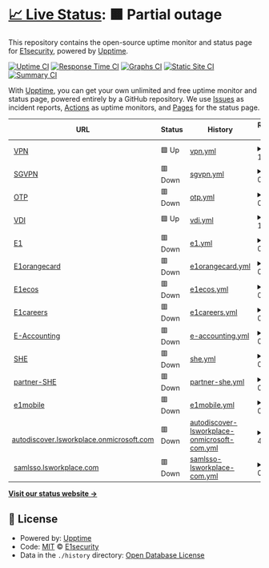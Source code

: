 # [📈 Live Status](https://demo.upptime.js.org): <!--live status--> **🟧 Partial outage**

This repository contains the open-source uptime monitor and status page for [E1security](https://demo.upptime.js.org), powered by [Upptime](https://github.com/upptime/upptime).

[![Uptime CI](https://github.com/E1security/upptime/workflows/Uptime%20CI/badge.svg)](https://github.com/E1security/upptime/actions?query=workflow%3A%22Uptime+CI%22)
[![Response Time CI](https://github.com/E1security/upptime/workflows/Response%20Time%20CI/badge.svg)](https://github.com/E1security/upptime/actions?query=workflow%3A%22Response+Time+CI%22)
[![Graphs CI](https://github.com/E1security/upptime/workflows/Graphs%20CI/badge.svg)](https://github.com/E1security/upptime/actions?query=workflow%3A%22Graphs+CI%22)
[![Static Site CI](https://github.com/E1security/upptime/workflows/Static%20Site%20CI/badge.svg)](https://github.com/E1security/upptime/actions?query=workflow%3A%22Static+Site+CI%22)
[![Summary CI](https://github.com/E1security/upptime/workflows/Summary%20CI/badge.svg)](https://github.com/E1security/upptime/actions?query=workflow%3A%22Summary+CI%22)

With [Upptime](https://upptime.js.org), you can get your own unlimited and free uptime monitor and status page, powered entirely by a GitHub repository. We use [Issues](https://github.com/E1security/upptime/issues) as incident reports, [Actions](https://github.com/E1security/upptime/actions) as uptime monitors, and [Pages](https://demo.upptime.js.org) for the status page.

<!--start: status pages-->
<!-- This summary is generated by Upptime (https://github.com/upptime/upptime) -->
<!-- Do not edit this manually, your changes will be overwritten -->
<!-- prettier-ignore -->
| URL | Status | History | Response Time | Uptime |
| --- | ------ | ------- | ------------- | ------ |
| <img alt="" src="https://icons.duckduckgo.com/ip3/vpn.e1.co.kr.ico" height="13"> [VPN](https://vpn.e1.co.kr) | 🟩 Up | [vpn.yml](https://github.com/E1security/upptime/commits/HEAD/history/vpn.yml) | <details><summary><img alt="Response time graph" src="./graphs/vpn/response-time-week.png" height="20"> 1110ms</summary><br><a href="https://E1security.github.io/upptime/history/vpn"><img alt="Response time 1016" src="https://img.shields.io/endpoint?url=https%3A%2F%2Fraw.githubusercontent.com%2FE1security%2Fupptime%2FHEAD%2Fapi%2Fvpn%2Fresponse-time.json"></a><br><a href="https://E1security.github.io/upptime/history/vpn"><img alt="24-hour response time 1052" src="https://img.shields.io/endpoint?url=https%3A%2F%2Fraw.githubusercontent.com%2FE1security%2Fupptime%2FHEAD%2Fapi%2Fvpn%2Fresponse-time-day.json"></a><br><a href="https://E1security.github.io/upptime/history/vpn"><img alt="7-day response time 1110" src="https://img.shields.io/endpoint?url=https%3A%2F%2Fraw.githubusercontent.com%2FE1security%2Fupptime%2FHEAD%2Fapi%2Fvpn%2Fresponse-time-week.json"></a><br><a href="https://E1security.github.io/upptime/history/vpn"><img alt="30-day response time 1086" src="https://img.shields.io/endpoint?url=https%3A%2F%2Fraw.githubusercontent.com%2FE1security%2Fupptime%2FHEAD%2Fapi%2Fvpn%2Fresponse-time-month.json"></a><br><a href="https://E1security.github.io/upptime/history/vpn"><img alt="1-year response time 1023" src="https://img.shields.io/endpoint?url=https%3A%2F%2Fraw.githubusercontent.com%2FE1security%2Fupptime%2FHEAD%2Fapi%2Fvpn%2Fresponse-time-year.json"></a></details> | <details><summary><a href="https://E1security.github.io/upptime/history/vpn">100.00%</a></summary><a href="https://E1security.github.io/upptime/history/vpn"><img alt="All-time uptime 99.87%" src="https://img.shields.io/endpoint?url=https%3A%2F%2Fraw.githubusercontent.com%2FE1security%2Fupptime%2FHEAD%2Fapi%2Fvpn%2Fuptime.json"></a><br><a href="https://E1security.github.io/upptime/history/vpn"><img alt="24-hour uptime 100.00%" src="https://img.shields.io/endpoint?url=https%3A%2F%2Fraw.githubusercontent.com%2FE1security%2Fupptime%2FHEAD%2Fapi%2Fvpn%2Fuptime-day.json"></a><br><a href="https://E1security.github.io/upptime/history/vpn"><img alt="7-day uptime 100.00%" src="https://img.shields.io/endpoint?url=https%3A%2F%2Fraw.githubusercontent.com%2FE1security%2Fupptime%2FHEAD%2Fapi%2Fvpn%2Fuptime-week.json"></a><br><a href="https://E1security.github.io/upptime/history/vpn"><img alt="30-day uptime 100.00%" src="https://img.shields.io/endpoint?url=https%3A%2F%2Fraw.githubusercontent.com%2FE1security%2Fupptime%2FHEAD%2Fapi%2Fvpn%2Fuptime-month.json"></a><br><a href="https://E1security.github.io/upptime/history/vpn"><img alt="1-year uptime 99.85%" src="https://img.shields.io/endpoint?url=https%3A%2F%2Fraw.githubusercontent.com%2FE1security%2Fupptime%2FHEAD%2Fapi%2Fvpn%2Fuptime-year.json"></a></details>
| <img alt="" src="https://icons.duckduckgo.com/ip3/sgvpn.e1.co.kr.ico" height="13"> [SGVPN](https://sgvpn.e1.co.kr) | 🟥 Down | [sgvpn.yml](https://github.com/E1security/upptime/commits/HEAD/history/sgvpn.yml) | <details><summary><img alt="Response time graph" src="./graphs/sgvpn/response-time-week.png" height="20"> 0ms</summary><br><a href="https://E1security.github.io/upptime/history/sgvpn"><img alt="Response time 1170" src="https://img.shields.io/endpoint?url=https%3A%2F%2Fraw.githubusercontent.com%2FE1security%2Fupptime%2FHEAD%2Fapi%2Fsgvpn%2Fresponse-time.json"></a><br><a href="https://E1security.github.io/upptime/history/sgvpn"><img alt="24-hour response time 0" src="https://img.shields.io/endpoint?url=https%3A%2F%2Fraw.githubusercontent.com%2FE1security%2Fupptime%2FHEAD%2Fapi%2Fsgvpn%2Fresponse-time-day.json"></a><br><a href="https://E1security.github.io/upptime/history/sgvpn"><img alt="7-day response time 0" src="https://img.shields.io/endpoint?url=https%3A%2F%2Fraw.githubusercontent.com%2FE1security%2Fupptime%2FHEAD%2Fapi%2Fsgvpn%2Fresponse-time-week.json"></a><br><a href="https://E1security.github.io/upptime/history/sgvpn"><img alt="30-day response time 0" src="https://img.shields.io/endpoint?url=https%3A%2F%2Fraw.githubusercontent.com%2FE1security%2Fupptime%2FHEAD%2Fapi%2Fsgvpn%2Fresponse-time-month.json"></a><br><a href="https://E1security.github.io/upptime/history/sgvpn"><img alt="1-year response time 1166" src="https://img.shields.io/endpoint?url=https%3A%2F%2Fraw.githubusercontent.com%2FE1security%2Fupptime%2FHEAD%2Fapi%2Fsgvpn%2Fresponse-time-year.json"></a></details> | <details><summary><a href="https://E1security.github.io/upptime/history/sgvpn">0.00%</a></summary><a href="https://E1security.github.io/upptime/history/sgvpn"><img alt="All-time uptime 92.00%" src="https://img.shields.io/endpoint?url=https%3A%2F%2Fraw.githubusercontent.com%2FE1security%2Fupptime%2FHEAD%2Fapi%2Fsgvpn%2Fuptime.json"></a><br><a href="https://E1security.github.io/upptime/history/sgvpn"><img alt="24-hour uptime 0.00%" src="https://img.shields.io/endpoint?url=https%3A%2F%2Fraw.githubusercontent.com%2FE1security%2Fupptime%2FHEAD%2Fapi%2Fsgvpn%2Fuptime-day.json"></a><br><a href="https://E1security.github.io/upptime/history/sgvpn"><img alt="7-day uptime 0.00%" src="https://img.shields.io/endpoint?url=https%3A%2F%2Fraw.githubusercontent.com%2FE1security%2Fupptime%2FHEAD%2Fapi%2Fsgvpn%2Fuptime-week.json"></a><br><a href="https://E1security.github.io/upptime/history/sgvpn"><img alt="30-day uptime 0.00%" src="https://img.shields.io/endpoint?url=https%3A%2F%2Fraw.githubusercontent.com%2FE1security%2Fupptime%2FHEAD%2Fapi%2Fsgvpn%2Fuptime-month.json"></a><br><a href="https://E1security.github.io/upptime/history/sgvpn"><img alt="1-year uptime 85.49%" src="https://img.shields.io/endpoint?url=https%3A%2F%2Fraw.githubusercontent.com%2FE1security%2Fupptime%2FHEAD%2Fapi%2Fsgvpn%2Fuptime-year.json"></a></details>
| <img alt="" src="https://icons.duckduckgo.com/ip3/otp.e1.co.kr.ico" height="13"> [OTP](https://otp.e1.co.kr:9443) | 🟥 Down | [otp.yml](https://github.com/E1security/upptime/commits/HEAD/history/otp.yml) | <details><summary><img alt="Response time graph" src="./graphs/otp/response-time-week.png" height="20"> 0ms</summary><br><a href="https://E1security.github.io/upptime/history/otp"><img alt="Response time 1156" src="https://img.shields.io/endpoint?url=https%3A%2F%2Fraw.githubusercontent.com%2FE1security%2Fupptime%2FHEAD%2Fapi%2Fotp%2Fresponse-time.json"></a><br><a href="https://E1security.github.io/upptime/history/otp"><img alt="24-hour response time 0" src="https://img.shields.io/endpoint?url=https%3A%2F%2Fraw.githubusercontent.com%2FE1security%2Fupptime%2FHEAD%2Fapi%2Fotp%2Fresponse-time-day.json"></a><br><a href="https://E1security.github.io/upptime/history/otp"><img alt="7-day response time 0" src="https://img.shields.io/endpoint?url=https%3A%2F%2Fraw.githubusercontent.com%2FE1security%2Fupptime%2FHEAD%2Fapi%2Fotp%2Fresponse-time-week.json"></a><br><a href="https://E1security.github.io/upptime/history/otp"><img alt="30-day response time 0" src="https://img.shields.io/endpoint?url=https%3A%2F%2Fraw.githubusercontent.com%2FE1security%2Fupptime%2FHEAD%2Fapi%2Fotp%2Fresponse-time-month.json"></a><br><a href="https://E1security.github.io/upptime/history/otp"><img alt="1-year response time 1134" src="https://img.shields.io/endpoint?url=https%3A%2F%2Fraw.githubusercontent.com%2FE1security%2Fupptime%2FHEAD%2Fapi%2Fotp%2Fresponse-time-year.json"></a></details> | <details><summary><a href="https://E1security.github.io/upptime/history/otp">0.00%</a></summary><a href="https://E1security.github.io/upptime/history/otp"><img alt="All-time uptime 60.99%" src="https://img.shields.io/endpoint?url=https%3A%2F%2Fraw.githubusercontent.com%2FE1security%2Fupptime%2FHEAD%2Fapi%2Fotp%2Fuptime.json"></a><br><a href="https://E1security.github.io/upptime/history/otp"><img alt="24-hour uptime 0.00%" src="https://img.shields.io/endpoint?url=https%3A%2F%2Fraw.githubusercontent.com%2FE1security%2Fupptime%2FHEAD%2Fapi%2Fotp%2Fuptime-day.json"></a><br><a href="https://E1security.github.io/upptime/history/otp"><img alt="7-day uptime 0.00%" src="https://img.shields.io/endpoint?url=https%3A%2F%2Fraw.githubusercontent.com%2FE1security%2Fupptime%2FHEAD%2Fapi%2Fotp%2Fuptime-week.json"></a><br><a href="https://E1security.github.io/upptime/history/otp"><img alt="30-day uptime 0.00%" src="https://img.shields.io/endpoint?url=https%3A%2F%2Fraw.githubusercontent.com%2FE1security%2Fupptime%2FHEAD%2Fapi%2Fotp%2Fuptime-month.json"></a><br><a href="https://E1security.github.io/upptime/history/otp"><img alt="1-year uptime 29.38%" src="https://img.shields.io/endpoint?url=https%3A%2F%2Fraw.githubusercontent.com%2FE1security%2Fupptime%2FHEAD%2Fapi%2Fotp%2Fuptime-year.json"></a></details>
| <img alt="" src="https://icons.duckduckgo.com/ip3/vdi.e1.co.kr.ico" height="13"> [VDI](https://vdi.e1.co.kr) | 🟩 Up | [vdi.yml](https://github.com/E1security/upptime/commits/HEAD/history/vdi.yml) | <details><summary><img alt="Response time graph" src="./graphs/vdi/response-time-week.png" height="20"> 1836ms</summary><br><a href="https://E1security.github.io/upptime/history/vdi"><img alt="Response time 1809" src="https://img.shields.io/endpoint?url=https%3A%2F%2Fraw.githubusercontent.com%2FE1security%2Fupptime%2FHEAD%2Fapi%2Fvdi%2Fresponse-time.json"></a><br><a href="https://E1security.github.io/upptime/history/vdi"><img alt="24-hour response time 1889" src="https://img.shields.io/endpoint?url=https%3A%2F%2Fraw.githubusercontent.com%2FE1security%2Fupptime%2FHEAD%2Fapi%2Fvdi%2Fresponse-time-day.json"></a><br><a href="https://E1security.github.io/upptime/history/vdi"><img alt="7-day response time 1836" src="https://img.shields.io/endpoint?url=https%3A%2F%2Fraw.githubusercontent.com%2FE1security%2Fupptime%2FHEAD%2Fapi%2Fvdi%2Fresponse-time-week.json"></a><br><a href="https://E1security.github.io/upptime/history/vdi"><img alt="30-day response time 1816" src="https://img.shields.io/endpoint?url=https%3A%2F%2Fraw.githubusercontent.com%2FE1security%2Fupptime%2FHEAD%2Fapi%2Fvdi%2Fresponse-time-month.json"></a><br><a href="https://E1security.github.io/upptime/history/vdi"><img alt="1-year response time 1747" src="https://img.shields.io/endpoint?url=https%3A%2F%2Fraw.githubusercontent.com%2FE1security%2Fupptime%2FHEAD%2Fapi%2Fvdi%2Fresponse-time-year.json"></a></details> | <details><summary><a href="https://E1security.github.io/upptime/history/vdi">100.00%</a></summary><a href="https://E1security.github.io/upptime/history/vdi"><img alt="All-time uptime 99.82%" src="https://img.shields.io/endpoint?url=https%3A%2F%2Fraw.githubusercontent.com%2FE1security%2Fupptime%2FHEAD%2Fapi%2Fvdi%2Fuptime.json"></a><br><a href="https://E1security.github.io/upptime/history/vdi"><img alt="24-hour uptime 100.00%" src="https://img.shields.io/endpoint?url=https%3A%2F%2Fraw.githubusercontent.com%2FE1security%2Fupptime%2FHEAD%2Fapi%2Fvdi%2Fuptime-day.json"></a><br><a href="https://E1security.github.io/upptime/history/vdi"><img alt="7-day uptime 100.00%" src="https://img.shields.io/endpoint?url=https%3A%2F%2Fraw.githubusercontent.com%2FE1security%2Fupptime%2FHEAD%2Fapi%2Fvdi%2Fuptime-week.json"></a><br><a href="https://E1security.github.io/upptime/history/vdi"><img alt="30-day uptime 100.00%" src="https://img.shields.io/endpoint?url=https%3A%2F%2Fraw.githubusercontent.com%2FE1security%2Fupptime%2FHEAD%2Fapi%2Fvdi%2Fuptime-month.json"></a><br><a href="https://E1security.github.io/upptime/history/vdi"><img alt="1-year uptime 99.80%" src="https://img.shields.io/endpoint?url=https%3A%2F%2Fraw.githubusercontent.com%2FE1security%2Fupptime%2FHEAD%2Fapi%2Fvdi%2Fuptime-year.json"></a></details>
| <img alt="" src="https://icons.duckduckgo.com/ip3/www.e1.co.kr.ico" height="13"> [E1](https://www.e1.co.kr) | 🟥 Down | [e1.yml](https://github.com/E1security/upptime/commits/HEAD/history/e1.yml) | <details><summary><img alt="Response time graph" src="./graphs/e1/response-time-week.png" height="20"> 0ms</summary><br><a href="https://E1security.github.io/upptime/history/e1"><img alt="Response time 2708" src="https://img.shields.io/endpoint?url=https%3A%2F%2Fraw.githubusercontent.com%2FE1security%2Fupptime%2FHEAD%2Fapi%2Fe1%2Fresponse-time.json"></a><br><a href="https://E1security.github.io/upptime/history/e1"><img alt="24-hour response time 0" src="https://img.shields.io/endpoint?url=https%3A%2F%2Fraw.githubusercontent.com%2FE1security%2Fupptime%2FHEAD%2Fapi%2Fe1%2Fresponse-time-day.json"></a><br><a href="https://E1security.github.io/upptime/history/e1"><img alt="7-day response time 0" src="https://img.shields.io/endpoint?url=https%3A%2F%2Fraw.githubusercontent.com%2FE1security%2Fupptime%2FHEAD%2Fapi%2Fe1%2Fresponse-time-week.json"></a><br><a href="https://E1security.github.io/upptime/history/e1"><img alt="30-day response time 0" src="https://img.shields.io/endpoint?url=https%3A%2F%2Fraw.githubusercontent.com%2FE1security%2Fupptime%2FHEAD%2Fapi%2Fe1%2Fresponse-time-month.json"></a><br><a href="https://E1security.github.io/upptime/history/e1"><img alt="1-year response time 2596" src="https://img.shields.io/endpoint?url=https%3A%2F%2Fraw.githubusercontent.com%2FE1security%2Fupptime%2FHEAD%2Fapi%2Fe1%2Fresponse-time-year.json"></a></details> | <details><summary><a href="https://E1security.github.io/upptime/history/e1">0.00%</a></summary><a href="https://E1security.github.io/upptime/history/e1"><img alt="All-time uptime 67.34%" src="https://img.shields.io/endpoint?url=https%3A%2F%2Fraw.githubusercontent.com%2FE1security%2Fupptime%2FHEAD%2Fapi%2Fe1%2Fuptime.json"></a><br><a href="https://E1security.github.io/upptime/history/e1"><img alt="24-hour uptime 0.00%" src="https://img.shields.io/endpoint?url=https%3A%2F%2Fraw.githubusercontent.com%2FE1security%2Fupptime%2FHEAD%2Fapi%2Fe1%2Fuptime-day.json"></a><br><a href="https://E1security.github.io/upptime/history/e1"><img alt="7-day uptime 0.00%" src="https://img.shields.io/endpoint?url=https%3A%2F%2Fraw.githubusercontent.com%2FE1security%2Fupptime%2FHEAD%2Fapi%2Fe1%2Fuptime-week.json"></a><br><a href="https://E1security.github.io/upptime/history/e1"><img alt="30-day uptime 0.00%" src="https://img.shields.io/endpoint?url=https%3A%2F%2Fraw.githubusercontent.com%2FE1security%2Fupptime%2FHEAD%2Fapi%2Fe1%2Fuptime-month.json"></a><br><a href="https://E1security.github.io/upptime/history/e1"><img alt="1-year uptime 40.78%" src="https://img.shields.io/endpoint?url=https%3A%2F%2Fraw.githubusercontent.com%2FE1security%2Fupptime%2FHEAD%2Fapi%2Fe1%2Fuptime-year.json"></a></details>
| <img alt="" src="https://icons.duckduckgo.com/ip3/www.e1orangecard.com.ico" height="13"> [E1orangecard](https://www.e1orangecard.com) | 🟥 Down | [e1orangecard.yml](https://github.com/E1security/upptime/commits/HEAD/history/e1orangecard.yml) | <details><summary><img alt="Response time graph" src="./graphs/e1orangecard/response-time-week.png" height="20"> 0ms</summary><br><a href="https://E1security.github.io/upptime/history/e1orangecard"><img alt="Response time 2470" src="https://img.shields.io/endpoint?url=https%3A%2F%2Fraw.githubusercontent.com%2FE1security%2Fupptime%2FHEAD%2Fapi%2Fe1orangecard%2Fresponse-time.json"></a><br><a href="https://E1security.github.io/upptime/history/e1orangecard"><img alt="24-hour response time 0" src="https://img.shields.io/endpoint?url=https%3A%2F%2Fraw.githubusercontent.com%2FE1security%2Fupptime%2FHEAD%2Fapi%2Fe1orangecard%2Fresponse-time-day.json"></a><br><a href="https://E1security.github.io/upptime/history/e1orangecard"><img alt="7-day response time 0" src="https://img.shields.io/endpoint?url=https%3A%2F%2Fraw.githubusercontent.com%2FE1security%2Fupptime%2FHEAD%2Fapi%2Fe1orangecard%2Fresponse-time-week.json"></a><br><a href="https://E1security.github.io/upptime/history/e1orangecard"><img alt="30-day response time 0" src="https://img.shields.io/endpoint?url=https%3A%2F%2Fraw.githubusercontent.com%2FE1security%2Fupptime%2FHEAD%2Fapi%2Fe1orangecard%2Fresponse-time-month.json"></a><br><a href="https://E1security.github.io/upptime/history/e1orangecard"><img alt="1-year response time 2450" src="https://img.shields.io/endpoint?url=https%3A%2F%2Fraw.githubusercontent.com%2FE1security%2Fupptime%2FHEAD%2Fapi%2Fe1orangecard%2Fresponse-time-year.json"></a></details> | <details><summary><a href="https://E1security.github.io/upptime/history/e1orangecard">0.00%</a></summary><a href="https://E1security.github.io/upptime/history/e1orangecard"><img alt="All-time uptime 9.12%" src="https://img.shields.io/endpoint?url=https%3A%2F%2Fraw.githubusercontent.com%2FE1security%2Fupptime%2FHEAD%2Fapi%2Fe1orangecard%2Fuptime.json"></a><br><a href="https://E1security.github.io/upptime/history/e1orangecard"><img alt="24-hour uptime 0.00%" src="https://img.shields.io/endpoint?url=https%3A%2F%2Fraw.githubusercontent.com%2FE1security%2Fupptime%2FHEAD%2Fapi%2Fe1orangecard%2Fuptime-day.json"></a><br><a href="https://E1security.github.io/upptime/history/e1orangecard"><img alt="7-day uptime 0.00%" src="https://img.shields.io/endpoint?url=https%3A%2F%2Fraw.githubusercontent.com%2FE1security%2Fupptime%2FHEAD%2Fapi%2Fe1orangecard%2Fuptime-week.json"></a><br><a href="https://E1security.github.io/upptime/history/e1orangecard"><img alt="30-day uptime 0.00%" src="https://img.shields.io/endpoint?url=https%3A%2F%2Fraw.githubusercontent.com%2FE1security%2Fupptime%2FHEAD%2Fapi%2Fe1orangecard%2Fuptime-month.json"></a><br><a href="https://E1security.github.io/upptime/history/e1orangecard"><img alt="1-year uptime 11.20%" src="https://img.shields.io/endpoint?url=https%3A%2F%2Fraw.githubusercontent.com%2FE1security%2Fupptime%2FHEAD%2Fapi%2Fe1orangecard%2Fuptime-year.json"></a></details>
| <img alt="" src="https://icons.duckduckgo.com/ip3/www.e1ecos.co.kr.ico" height="13"> [E1ecos](https://www.e1ecos.co.kr) | 🟥 Down | [e1ecos.yml](https://github.com/E1security/upptime/commits/HEAD/history/e1ecos.yml) | <details><summary><img alt="Response time graph" src="./graphs/e1ecos/response-time-week.png" height="20"> 0ms</summary><br><a href="https://E1security.github.io/upptime/history/e1ecos"><img alt="Response time 0" src="https://img.shields.io/endpoint?url=https%3A%2F%2Fraw.githubusercontent.com%2FE1security%2Fupptime%2FHEAD%2Fapi%2Fe1ecos%2Fresponse-time.json"></a><br><a href="https://E1security.github.io/upptime/history/e1ecos"><img alt="24-hour response time 0" src="https://img.shields.io/endpoint?url=https%3A%2F%2Fraw.githubusercontent.com%2FE1security%2Fupptime%2FHEAD%2Fapi%2Fe1ecos%2Fresponse-time-day.json"></a><br><a href="https://E1security.github.io/upptime/history/e1ecos"><img alt="7-day response time 0" src="https://img.shields.io/endpoint?url=https%3A%2F%2Fraw.githubusercontent.com%2FE1security%2Fupptime%2FHEAD%2Fapi%2Fe1ecos%2Fresponse-time-week.json"></a><br><a href="https://E1security.github.io/upptime/history/e1ecos"><img alt="30-day response time 0" src="https://img.shields.io/endpoint?url=https%3A%2F%2Fraw.githubusercontent.com%2FE1security%2Fupptime%2FHEAD%2Fapi%2Fe1ecos%2Fresponse-time-month.json"></a><br><a href="https://E1security.github.io/upptime/history/e1ecos"><img alt="1-year response time 0" src="https://img.shields.io/endpoint?url=https%3A%2F%2Fraw.githubusercontent.com%2FE1security%2Fupptime%2FHEAD%2Fapi%2Fe1ecos%2Fresponse-time-year.json"></a></details> | <details><summary><a href="https://E1security.github.io/upptime/history/e1ecos">0.00%</a></summary><a href="https://E1security.github.io/upptime/history/e1ecos"><img alt="All-time uptime 0.00%" src="https://img.shields.io/endpoint?url=https%3A%2F%2Fraw.githubusercontent.com%2FE1security%2Fupptime%2FHEAD%2Fapi%2Fe1ecos%2Fuptime.json"></a><br><a href="https://E1security.github.io/upptime/history/e1ecos"><img alt="24-hour uptime 0.00%" src="https://img.shields.io/endpoint?url=https%3A%2F%2Fraw.githubusercontent.com%2FE1security%2Fupptime%2FHEAD%2Fapi%2Fe1ecos%2Fuptime-day.json"></a><br><a href="https://E1security.github.io/upptime/history/e1ecos"><img alt="7-day uptime 0.00%" src="https://img.shields.io/endpoint?url=https%3A%2F%2Fraw.githubusercontent.com%2FE1security%2Fupptime%2FHEAD%2Fapi%2Fe1ecos%2Fuptime-week.json"></a><br><a href="https://E1security.github.io/upptime/history/e1ecos"><img alt="30-day uptime 0.00%" src="https://img.shields.io/endpoint?url=https%3A%2F%2Fraw.githubusercontent.com%2FE1security%2Fupptime%2FHEAD%2Fapi%2Fe1ecos%2Fuptime-month.json"></a><br><a href="https://E1security.github.io/upptime/history/e1ecos"><img alt="1-year uptime 0.00%" src="https://img.shields.io/endpoint?url=https%3A%2F%2Fraw.githubusercontent.com%2FE1security%2Fupptime%2FHEAD%2Fapi%2Fe1ecos%2Fuptime-year.json"></a></details>
| <img alt="" src="https://icons.duckduckgo.com/ip3/www.e1careers.com.ico" height="13"> [E1careers](https://www.e1careers.com) | 🟥 Down | [e1careers.yml](https://github.com/E1security/upptime/commits/HEAD/history/e1careers.yml) | <details><summary><img alt="Response time graph" src="./graphs/e1careers/response-time-week.png" height="20"> 0ms</summary><br><a href="https://E1security.github.io/upptime/history/e1careers"><img alt="Response time 2871" src="https://img.shields.io/endpoint?url=https%3A%2F%2Fraw.githubusercontent.com%2FE1security%2Fupptime%2FHEAD%2Fapi%2Fe1careers%2Fresponse-time.json"></a><br><a href="https://E1security.github.io/upptime/history/e1careers"><img alt="24-hour response time 0" src="https://img.shields.io/endpoint?url=https%3A%2F%2Fraw.githubusercontent.com%2FE1security%2Fupptime%2FHEAD%2Fapi%2Fe1careers%2Fresponse-time-day.json"></a><br><a href="https://E1security.github.io/upptime/history/e1careers"><img alt="7-day response time 0" src="https://img.shields.io/endpoint?url=https%3A%2F%2Fraw.githubusercontent.com%2FE1security%2Fupptime%2FHEAD%2Fapi%2Fe1careers%2Fresponse-time-week.json"></a><br><a href="https://E1security.github.io/upptime/history/e1careers"><img alt="30-day response time 0" src="https://img.shields.io/endpoint?url=https%3A%2F%2Fraw.githubusercontent.com%2FE1security%2Fupptime%2FHEAD%2Fapi%2Fe1careers%2Fresponse-time-month.json"></a><br><a href="https://E1security.github.io/upptime/history/e1careers"><img alt="1-year response time 2821" src="https://img.shields.io/endpoint?url=https%3A%2F%2Fraw.githubusercontent.com%2FE1security%2Fupptime%2FHEAD%2Fapi%2Fe1careers%2Fresponse-time-year.json"></a></details> | <details><summary><a href="https://E1security.github.io/upptime/history/e1careers">0.00%</a></summary><a href="https://E1security.github.io/upptime/history/e1careers"><img alt="All-time uptime 60.64%" src="https://img.shields.io/endpoint?url=https%3A%2F%2Fraw.githubusercontent.com%2FE1security%2Fupptime%2FHEAD%2Fapi%2Fe1careers%2Fuptime.json"></a><br><a href="https://E1security.github.io/upptime/history/e1careers"><img alt="24-hour uptime 0.00%" src="https://img.shields.io/endpoint?url=https%3A%2F%2Fraw.githubusercontent.com%2FE1security%2Fupptime%2FHEAD%2Fapi%2Fe1careers%2Fuptime-day.json"></a><br><a href="https://E1security.github.io/upptime/history/e1careers"><img alt="7-day uptime 0.00%" src="https://img.shields.io/endpoint?url=https%3A%2F%2Fraw.githubusercontent.com%2FE1security%2Fupptime%2FHEAD%2Fapi%2Fe1careers%2Fuptime-week.json"></a><br><a href="https://E1security.github.io/upptime/history/e1careers"><img alt="30-day uptime 0.00%" src="https://img.shields.io/endpoint?url=https%3A%2F%2Fraw.githubusercontent.com%2FE1security%2Fupptime%2FHEAD%2Fapi%2Fe1careers%2Fuptime-month.json"></a><br><a href="https://E1security.github.io/upptime/history/e1careers"><img alt="1-year uptime 29.96%" src="https://img.shields.io/endpoint?url=https%3A%2F%2Fraw.githubusercontent.com%2FE1security%2Fupptime%2FHEAD%2Fapi%2Fe1careers%2Fuptime-year.json"></a></details>
| <img alt="" src="https://icons.duckduckgo.com/ip3/e-accmobile.e1.co.kr.ico" height="13"> [E-Accounting](https://e-accmobile.e1.co.kr) | 🟥 Down | [e-accounting.yml](https://github.com/E1security/upptime/commits/HEAD/history/e-accounting.yml) | <details><summary><img alt="Response time graph" src="./graphs/e-accounting/response-time-week.png" height="20"> 0ms</summary><br><a href="https://E1security.github.io/upptime/history/e-accounting"><img alt="Response time 0" src="https://img.shields.io/endpoint?url=https%3A%2F%2Fraw.githubusercontent.com%2FE1security%2Fupptime%2FHEAD%2Fapi%2Fe-accounting%2Fresponse-time.json"></a><br><a href="https://E1security.github.io/upptime/history/e-accounting"><img alt="24-hour response time 0" src="https://img.shields.io/endpoint?url=https%3A%2F%2Fraw.githubusercontent.com%2FE1security%2Fupptime%2FHEAD%2Fapi%2Fe-accounting%2Fresponse-time-day.json"></a><br><a href="https://E1security.github.io/upptime/history/e-accounting"><img alt="7-day response time 0" src="https://img.shields.io/endpoint?url=https%3A%2F%2Fraw.githubusercontent.com%2FE1security%2Fupptime%2FHEAD%2Fapi%2Fe-accounting%2Fresponse-time-week.json"></a><br><a href="https://E1security.github.io/upptime/history/e-accounting"><img alt="30-day response time 0" src="https://img.shields.io/endpoint?url=https%3A%2F%2Fraw.githubusercontent.com%2FE1security%2Fupptime%2FHEAD%2Fapi%2Fe-accounting%2Fresponse-time-month.json"></a><br><a href="https://E1security.github.io/upptime/history/e-accounting"><img alt="1-year response time 0" src="https://img.shields.io/endpoint?url=https%3A%2F%2Fraw.githubusercontent.com%2FE1security%2Fupptime%2FHEAD%2Fapi%2Fe-accounting%2Fresponse-time-year.json"></a></details> | <details><summary><a href="https://E1security.github.io/upptime/history/e-accounting">0.00%</a></summary><a href="https://E1security.github.io/upptime/history/e-accounting"><img alt="All-time uptime 0.00%" src="https://img.shields.io/endpoint?url=https%3A%2F%2Fraw.githubusercontent.com%2FE1security%2Fupptime%2FHEAD%2Fapi%2Fe-accounting%2Fuptime.json"></a><br><a href="https://E1security.github.io/upptime/history/e-accounting"><img alt="24-hour uptime 0.00%" src="https://img.shields.io/endpoint?url=https%3A%2F%2Fraw.githubusercontent.com%2FE1security%2Fupptime%2FHEAD%2Fapi%2Fe-accounting%2Fuptime-day.json"></a><br><a href="https://E1security.github.io/upptime/history/e-accounting"><img alt="7-day uptime 0.00%" src="https://img.shields.io/endpoint?url=https%3A%2F%2Fraw.githubusercontent.com%2FE1security%2Fupptime%2FHEAD%2Fapi%2Fe-accounting%2Fuptime-week.json"></a><br><a href="https://E1security.github.io/upptime/history/e-accounting"><img alt="30-day uptime 0.00%" src="https://img.shields.io/endpoint?url=https%3A%2F%2Fraw.githubusercontent.com%2FE1security%2Fupptime%2FHEAD%2Fapi%2Fe-accounting%2Fuptime-month.json"></a><br><a href="https://E1security.github.io/upptime/history/e-accounting"><img alt="1-year uptime 0.00%" src="https://img.shields.io/endpoint?url=https%3A%2F%2Fraw.githubusercontent.com%2FE1security%2Fupptime%2FHEAD%2Fapi%2Fe-accounting%2Fuptime-year.json"></a></details>
| <img alt="" src="https://icons.duckduckgo.com/ip3/m-she.e1.co.kr.ico" height="13"> [SHE](https://m-she.e1.co.kr) | 🟥 Down | [she.yml](https://github.com/E1security/upptime/commits/HEAD/history/she.yml) | <details><summary><img alt="Response time graph" src="./graphs/she/response-time-week.png" height="20"> 0ms</summary><br><a href="https://E1security.github.io/upptime/history/she"><img alt="Response time 0" src="https://img.shields.io/endpoint?url=https%3A%2F%2Fraw.githubusercontent.com%2FE1security%2Fupptime%2FHEAD%2Fapi%2Fshe%2Fresponse-time.json"></a><br><a href="https://E1security.github.io/upptime/history/she"><img alt="24-hour response time 0" src="https://img.shields.io/endpoint?url=https%3A%2F%2Fraw.githubusercontent.com%2FE1security%2Fupptime%2FHEAD%2Fapi%2Fshe%2Fresponse-time-day.json"></a><br><a href="https://E1security.github.io/upptime/history/she"><img alt="7-day response time 0" src="https://img.shields.io/endpoint?url=https%3A%2F%2Fraw.githubusercontent.com%2FE1security%2Fupptime%2FHEAD%2Fapi%2Fshe%2Fresponse-time-week.json"></a><br><a href="https://E1security.github.io/upptime/history/she"><img alt="30-day response time 0" src="https://img.shields.io/endpoint?url=https%3A%2F%2Fraw.githubusercontent.com%2FE1security%2Fupptime%2FHEAD%2Fapi%2Fshe%2Fresponse-time-month.json"></a><br><a href="https://E1security.github.io/upptime/history/she"><img alt="1-year response time 0" src="https://img.shields.io/endpoint?url=https%3A%2F%2Fraw.githubusercontent.com%2FE1security%2Fupptime%2FHEAD%2Fapi%2Fshe%2Fresponse-time-year.json"></a></details> | <details><summary><a href="https://E1security.github.io/upptime/history/she">0.00%</a></summary><a href="https://E1security.github.io/upptime/history/she"><img alt="All-time uptime 0.00%" src="https://img.shields.io/endpoint?url=https%3A%2F%2Fraw.githubusercontent.com%2FE1security%2Fupptime%2FHEAD%2Fapi%2Fshe%2Fuptime.json"></a><br><a href="https://E1security.github.io/upptime/history/she"><img alt="24-hour uptime 0.00%" src="https://img.shields.io/endpoint?url=https%3A%2F%2Fraw.githubusercontent.com%2FE1security%2Fupptime%2FHEAD%2Fapi%2Fshe%2Fuptime-day.json"></a><br><a href="https://E1security.github.io/upptime/history/she"><img alt="7-day uptime 0.00%" src="https://img.shields.io/endpoint?url=https%3A%2F%2Fraw.githubusercontent.com%2FE1security%2Fupptime%2FHEAD%2Fapi%2Fshe%2Fuptime-week.json"></a><br><a href="https://E1security.github.io/upptime/history/she"><img alt="30-day uptime 0.00%" src="https://img.shields.io/endpoint?url=https%3A%2F%2Fraw.githubusercontent.com%2FE1security%2Fupptime%2FHEAD%2Fapi%2Fshe%2Fuptime-month.json"></a><br><a href="https://E1security.github.io/upptime/history/she"><img alt="1-year uptime 0.00%" src="https://img.shields.io/endpoint?url=https%3A%2F%2Fraw.githubusercontent.com%2FE1security%2Fupptime%2FHEAD%2Fapi%2Fshe%2Fuptime-year.json"></a></details>
| <img alt="" src="https://icons.duckduckgo.com/ip3/partner-she.e1.co.kr.ico" height="13"> [partner-SHE](https://partner-she.e1.co.kr) | 🟥 Down | [partner-she.yml](https://github.com/E1security/upptime/commits/HEAD/history/partner-she.yml) | <details><summary><img alt="Response time graph" src="./graphs/partner-she/response-time-week.png" height="20"> 0ms</summary><br><a href="https://E1security.github.io/upptime/history/partner-she"><img alt="Response time 0" src="https://img.shields.io/endpoint?url=https%3A%2F%2Fraw.githubusercontent.com%2FE1security%2Fupptime%2FHEAD%2Fapi%2Fpartner-she%2Fresponse-time.json"></a><br><a href="https://E1security.github.io/upptime/history/partner-she"><img alt="24-hour response time 0" src="https://img.shields.io/endpoint?url=https%3A%2F%2Fraw.githubusercontent.com%2FE1security%2Fupptime%2FHEAD%2Fapi%2Fpartner-she%2Fresponse-time-day.json"></a><br><a href="https://E1security.github.io/upptime/history/partner-she"><img alt="7-day response time 0" src="https://img.shields.io/endpoint?url=https%3A%2F%2Fraw.githubusercontent.com%2FE1security%2Fupptime%2FHEAD%2Fapi%2Fpartner-she%2Fresponse-time-week.json"></a><br><a href="https://E1security.github.io/upptime/history/partner-she"><img alt="30-day response time 0" src="https://img.shields.io/endpoint?url=https%3A%2F%2Fraw.githubusercontent.com%2FE1security%2Fupptime%2FHEAD%2Fapi%2Fpartner-she%2Fresponse-time-month.json"></a><br><a href="https://E1security.github.io/upptime/history/partner-she"><img alt="1-year response time 0" src="https://img.shields.io/endpoint?url=https%3A%2F%2Fraw.githubusercontent.com%2FE1security%2Fupptime%2FHEAD%2Fapi%2Fpartner-she%2Fresponse-time-year.json"></a></details> | <details><summary><a href="https://E1security.github.io/upptime/history/partner-she">0.00%</a></summary><a href="https://E1security.github.io/upptime/history/partner-she"><img alt="All-time uptime 0.00%" src="https://img.shields.io/endpoint?url=https%3A%2F%2Fraw.githubusercontent.com%2FE1security%2Fupptime%2FHEAD%2Fapi%2Fpartner-she%2Fuptime.json"></a><br><a href="https://E1security.github.io/upptime/history/partner-she"><img alt="24-hour uptime 0.00%" src="https://img.shields.io/endpoint?url=https%3A%2F%2Fraw.githubusercontent.com%2FE1security%2Fupptime%2FHEAD%2Fapi%2Fpartner-she%2Fuptime-day.json"></a><br><a href="https://E1security.github.io/upptime/history/partner-she"><img alt="7-day uptime 0.00%" src="https://img.shields.io/endpoint?url=https%3A%2F%2Fraw.githubusercontent.com%2FE1security%2Fupptime%2FHEAD%2Fapi%2Fpartner-she%2Fuptime-week.json"></a><br><a href="https://E1security.github.io/upptime/history/partner-she"><img alt="30-day uptime 0.00%" src="https://img.shields.io/endpoint?url=https%3A%2F%2Fraw.githubusercontent.com%2FE1security%2Fupptime%2FHEAD%2Fapi%2Fpartner-she%2Fuptime-month.json"></a><br><a href="https://E1security.github.io/upptime/history/partner-she"><img alt="1-year uptime 0.00%" src="https://img.shields.io/endpoint?url=https%3A%2F%2Fraw.githubusercontent.com%2FE1security%2Fupptime%2FHEAD%2Fapi%2Fpartner-she%2Fuptime-year.json"></a></details>
| <img alt="" src="https://icons.duckduckgo.com/ip3/www.e1mobile.co.kr.ico" height="13"> [e1mobile](http://www.e1mobile.co.kr:30021) | 🟥 Down | [e1mobile.yml](https://github.com/E1security/upptime/commits/HEAD/history/e1mobile.yml) | <details><summary><img alt="Response time graph" src="./graphs/e1mobile/response-time-week.png" height="20"> 0ms</summary><br><a href="https://E1security.github.io/upptime/history/e1mobile"><img alt="Response time 0" src="https://img.shields.io/endpoint?url=https%3A%2F%2Fraw.githubusercontent.com%2FE1security%2Fupptime%2FHEAD%2Fapi%2Fe1mobile%2Fresponse-time.json"></a><br><a href="https://E1security.github.io/upptime/history/e1mobile"><img alt="24-hour response time 0" src="https://img.shields.io/endpoint?url=https%3A%2F%2Fraw.githubusercontent.com%2FE1security%2Fupptime%2FHEAD%2Fapi%2Fe1mobile%2Fresponse-time-day.json"></a><br><a href="https://E1security.github.io/upptime/history/e1mobile"><img alt="7-day response time 0" src="https://img.shields.io/endpoint?url=https%3A%2F%2Fraw.githubusercontent.com%2FE1security%2Fupptime%2FHEAD%2Fapi%2Fe1mobile%2Fresponse-time-week.json"></a><br><a href="https://E1security.github.io/upptime/history/e1mobile"><img alt="30-day response time 0" src="https://img.shields.io/endpoint?url=https%3A%2F%2Fraw.githubusercontent.com%2FE1security%2Fupptime%2FHEAD%2Fapi%2Fe1mobile%2Fresponse-time-month.json"></a><br><a href="https://E1security.github.io/upptime/history/e1mobile"><img alt="1-year response time 0" src="https://img.shields.io/endpoint?url=https%3A%2F%2Fraw.githubusercontent.com%2FE1security%2Fupptime%2FHEAD%2Fapi%2Fe1mobile%2Fresponse-time-year.json"></a></details> | <details><summary><a href="https://E1security.github.io/upptime/history/e1mobile">0.00%</a></summary><a href="https://E1security.github.io/upptime/history/e1mobile"><img alt="All-time uptime 0.00%" src="https://img.shields.io/endpoint?url=https%3A%2F%2Fraw.githubusercontent.com%2FE1security%2Fupptime%2FHEAD%2Fapi%2Fe1mobile%2Fuptime.json"></a><br><a href="https://E1security.github.io/upptime/history/e1mobile"><img alt="24-hour uptime 0.00%" src="https://img.shields.io/endpoint?url=https%3A%2F%2Fraw.githubusercontent.com%2FE1security%2Fupptime%2FHEAD%2Fapi%2Fe1mobile%2Fuptime-day.json"></a><br><a href="https://E1security.github.io/upptime/history/e1mobile"><img alt="7-day uptime 0.00%" src="https://img.shields.io/endpoint?url=https%3A%2F%2Fraw.githubusercontent.com%2FE1security%2Fupptime%2FHEAD%2Fapi%2Fe1mobile%2Fuptime-week.json"></a><br><a href="https://E1security.github.io/upptime/history/e1mobile"><img alt="30-day uptime 0.00%" src="https://img.shields.io/endpoint?url=https%3A%2F%2Fraw.githubusercontent.com%2FE1security%2Fupptime%2FHEAD%2Fapi%2Fe1mobile%2Fuptime-month.json"></a><br><a href="https://E1security.github.io/upptime/history/e1mobile"><img alt="1-year uptime 0.00%" src="https://img.shields.io/endpoint?url=https%3A%2F%2Fraw.githubusercontent.com%2FE1security%2Fupptime%2FHEAD%2Fapi%2Fe1mobile%2Fuptime-year.json"></a></details>
| <img alt="" src="https://icons.duckduckgo.com/ip3/autodiscover.lsworkplace.onmicrosoft.com.ico" height="13"> [autodiscover.lsworkplace.onmicrosoft.com](http://autodiscover.lsworkplace.onmicrosoft.com) | 🟥 Down | [autodiscover-lsworkplace-onmicrosoft-com.yml](https://github.com/E1security/upptime/commits/HEAD/history/autodiscover-lsworkplace-onmicrosoft-com.yml) | <details><summary><img alt="Response time graph" src="./graphs/autodiscover-lsworkplace-onmicrosoft-com/response-time-week.png" height="20"> 482ms</summary><br><a href="https://E1security.github.io/upptime/history/autodiscover-lsworkplace-onmicrosoft-com"><img alt="Response time 709" src="https://img.shields.io/endpoint?url=https%3A%2F%2Fraw.githubusercontent.com%2FE1security%2Fupptime%2FHEAD%2Fapi%2Fautodiscover-lsworkplace-onmicrosoft-com%2Fresponse-time.json"></a><br><a href="https://E1security.github.io/upptime/history/autodiscover-lsworkplace-onmicrosoft-com"><img alt="24-hour response time 503" src="https://img.shields.io/endpoint?url=https%3A%2F%2Fraw.githubusercontent.com%2FE1security%2Fupptime%2FHEAD%2Fapi%2Fautodiscover-lsworkplace-onmicrosoft-com%2Fresponse-time-day.json"></a><br><a href="https://E1security.github.io/upptime/history/autodiscover-lsworkplace-onmicrosoft-com"><img alt="7-day response time 482" src="https://img.shields.io/endpoint?url=https%3A%2F%2Fraw.githubusercontent.com%2FE1security%2Fupptime%2FHEAD%2Fapi%2Fautodiscover-lsworkplace-onmicrosoft-com%2Fresponse-time-week.json"></a><br><a href="https://E1security.github.io/upptime/history/autodiscover-lsworkplace-onmicrosoft-com"><img alt="30-day response time 475" src="https://img.shields.io/endpoint?url=https%3A%2F%2Fraw.githubusercontent.com%2FE1security%2Fupptime%2FHEAD%2Fapi%2Fautodiscover-lsworkplace-onmicrosoft-com%2Fresponse-time-month.json"></a><br><a href="https://E1security.github.io/upptime/history/autodiscover-lsworkplace-onmicrosoft-com"><img alt="1-year response time 600" src="https://img.shields.io/endpoint?url=https%3A%2F%2Fraw.githubusercontent.com%2FE1security%2Fupptime%2FHEAD%2Fapi%2Fautodiscover-lsworkplace-onmicrosoft-com%2Fresponse-time-year.json"></a></details> | <details><summary><a href="https://E1security.github.io/upptime/history/autodiscover-lsworkplace-onmicrosoft-com">90.61%</a></summary><a href="https://E1security.github.io/upptime/history/autodiscover-lsworkplace-onmicrosoft-com"><img alt="All-time uptime 99.69%" src="https://img.shields.io/endpoint?url=https%3A%2F%2Fraw.githubusercontent.com%2FE1security%2Fupptime%2FHEAD%2Fapi%2Fautodiscover-lsworkplace-onmicrosoft-com%2Fuptime.json"></a><br><a href="https://E1security.github.io/upptime/history/autodiscover-lsworkplace-onmicrosoft-com"><img alt="24-hour uptime 89.82%" src="https://img.shields.io/endpoint?url=https%3A%2F%2Fraw.githubusercontent.com%2FE1security%2Fupptime%2FHEAD%2Fapi%2Fautodiscover-lsworkplace-onmicrosoft-com%2Fuptime-day.json"></a><br><a href="https://E1security.github.io/upptime/history/autodiscover-lsworkplace-onmicrosoft-com"><img alt="7-day uptime 90.61%" src="https://img.shields.io/endpoint?url=https%3A%2F%2Fraw.githubusercontent.com%2FE1security%2Fupptime%2FHEAD%2Fapi%2Fautodiscover-lsworkplace-onmicrosoft-com%2Fuptime-week.json"></a><br><a href="https://E1security.github.io/upptime/history/autodiscover-lsworkplace-onmicrosoft-com"><img alt="30-day uptime 93.34%" src="https://img.shields.io/endpoint?url=https%3A%2F%2Fraw.githubusercontent.com%2FE1security%2Fupptime%2FHEAD%2Fapi%2Fautodiscover-lsworkplace-onmicrosoft-com%2Fuptime-month.json"></a><br><a href="https://E1security.github.io/upptime/history/autodiscover-lsworkplace-onmicrosoft-com"><img alt="1-year uptime 99.45%" src="https://img.shields.io/endpoint?url=https%3A%2F%2Fraw.githubusercontent.com%2FE1security%2Fupptime%2FHEAD%2Fapi%2Fautodiscover-lsworkplace-onmicrosoft-com%2Fuptime-year.json"></a></details>
| <img alt="" src="https://icons.duckduckgo.com/ip3/samlsso.lsworkplace.com.ico" height="13"> [samlsso.lsworkplace.com](https://samlsso.lsworkplace.com:8443/login/jsp/login/ext/signonext/?returnURL) | 🟥 Down | [samlsso-lsworkplace-com.yml](https://github.com/E1security/upptime/commits/HEAD/history/samlsso-lsworkplace-com.yml) | <details><summary><img alt="Response time graph" src="./graphs/samlsso-lsworkplace-com/response-time-week.png" height="20"> 0ms</summary><br><a href="https://E1security.github.io/upptime/history/samlsso-lsworkplace-com"><img alt="Response time 2679" src="https://img.shields.io/endpoint?url=https%3A%2F%2Fraw.githubusercontent.com%2FE1security%2Fupptime%2FHEAD%2Fapi%2Fsamlsso-lsworkplace-com%2Fresponse-time.json"></a><br><a href="https://E1security.github.io/upptime/history/samlsso-lsworkplace-com"><img alt="24-hour response time 0" src="https://img.shields.io/endpoint?url=https%3A%2F%2Fraw.githubusercontent.com%2FE1security%2Fupptime%2FHEAD%2Fapi%2Fsamlsso-lsworkplace-com%2Fresponse-time-day.json"></a><br><a href="https://E1security.github.io/upptime/history/samlsso-lsworkplace-com"><img alt="7-day response time 0" src="https://img.shields.io/endpoint?url=https%3A%2F%2Fraw.githubusercontent.com%2FE1security%2Fupptime%2FHEAD%2Fapi%2Fsamlsso-lsworkplace-com%2Fresponse-time-week.json"></a><br><a href="https://E1security.github.io/upptime/history/samlsso-lsworkplace-com"><img alt="30-day response time 0" src="https://img.shields.io/endpoint?url=https%3A%2F%2Fraw.githubusercontent.com%2FE1security%2Fupptime%2FHEAD%2Fapi%2Fsamlsso-lsworkplace-com%2Fresponse-time-month.json"></a><br><a href="https://E1security.github.io/upptime/history/samlsso-lsworkplace-com"><img alt="1-year response time 2514" src="https://img.shields.io/endpoint?url=https%3A%2F%2Fraw.githubusercontent.com%2FE1security%2Fupptime%2FHEAD%2Fapi%2Fsamlsso-lsworkplace-com%2Fresponse-time-year.json"></a></details> | <details><summary><a href="https://E1security.github.io/upptime/history/samlsso-lsworkplace-com">0.00%</a></summary><a href="https://E1security.github.io/upptime/history/samlsso-lsworkplace-com"><img alt="All-time uptime 71.55%" src="https://img.shields.io/endpoint?url=https%3A%2F%2Fraw.githubusercontent.com%2FE1security%2Fupptime%2FHEAD%2Fapi%2Fsamlsso-lsworkplace-com%2Fuptime.json"></a><br><a href="https://E1security.github.io/upptime/history/samlsso-lsworkplace-com"><img alt="24-hour uptime 0.00%" src="https://img.shields.io/endpoint?url=https%3A%2F%2Fraw.githubusercontent.com%2FE1security%2Fupptime%2FHEAD%2Fapi%2Fsamlsso-lsworkplace-com%2Fuptime-day.json"></a><br><a href="https://E1security.github.io/upptime/history/samlsso-lsworkplace-com"><img alt="7-day uptime 0.00%" src="https://img.shields.io/endpoint?url=https%3A%2F%2Fraw.githubusercontent.com%2FE1security%2Fupptime%2FHEAD%2Fapi%2Fsamlsso-lsworkplace-com%2Fuptime-week.json"></a><br><a href="https://E1security.github.io/upptime/history/samlsso-lsworkplace-com"><img alt="30-day uptime 0.00%" src="https://img.shields.io/endpoint?url=https%3A%2F%2Fraw.githubusercontent.com%2FE1security%2Fupptime%2FHEAD%2Fapi%2Fsamlsso-lsworkplace-com%2Fuptime-month.json"></a><br><a href="https://E1security.github.io/upptime/history/samlsso-lsworkplace-com"><img alt="1-year uptime 48.41%" src="https://img.shields.io/endpoint?url=https%3A%2F%2Fraw.githubusercontent.com%2FE1security%2Fupptime%2FHEAD%2Fapi%2Fsamlsso-lsworkplace-com%2Fuptime-year.json"></a></details>

<!--end: status pages-->

[**Visit our status website →**](https://demo.upptime.js.org)

## 📄 License

- Powered by: [Upptime](https://github.com/upptime/upptime)
- Code: [MIT](./LICENSE) © [E1security](https://demo.upptime.js.org)
- Data in the `./history` directory: [Open Database License](https://opendatacommons.org/licenses/odbl/1-0/)
